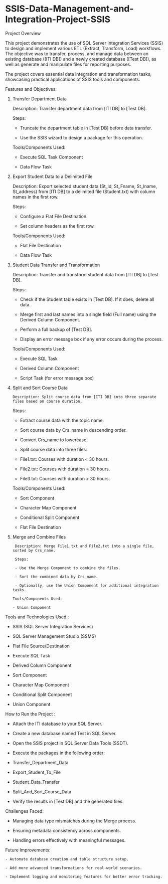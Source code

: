 # SSIS-Data-Management-and-Integration-Project-SSIS
Project Overview

This project demonstrates the use of SQL Server Integration Services (SSIS) to design and implement various ETL (Extract, Transform, Load) workflows. 
The objective was to transfer, process, and manage data between an existing database ([ITI DB]) and a newly created database ([Test DB]), as well as generate and manipulate files for reporting purposes.

The project covers essential data integration and transformation tasks, showcasing practical applications of SSIS tools and components.

Features and Objectives: 

1. Transfer Department Data
 
     Description: Transfer department data from [ITI DB] to [Test DB].

     Steps:
  
     - Truncate the department table in [Test DB] before data transfer.

     - Use the SSIS wizard to design a package for this operation.

     Tools/Components Used:

     - Execute SQL Task Component

     - Data Flow Task

2. Export Student Data to a Delimited File

      Description: Export selected student data (St_id, St_Fname, St_lname, St_address) from [ITI DB] to a delimited file (Student.txt) with column names in the first row.

      Steps:

      - Configure a Flat File Destination.

      - Set column headers as the first row.

     Tools/Components Used:

     - Flat File Destination

     - Data Flow Task

3. Student Data Transfer and Transformation

      Description: Transfer and transform student data from [ITI DB] to [Test DB].

      Steps:

      - Check if the Student table exists in [Test DB]. If it does, delete all data.

      - Merge first and last names into a single field (Full name) using the Derived Column Component.

      - Perform a full backup of [Test DB].

      - Display an error message box if any error occurs during the process.

     Tools/Components Used:

     - Execute SQL Task

     - Derived Column Component

     - Script Task (for error message box)

4. Split and Sort Course Data

       Description: Split course data from [ITI DB] into three separate files based on course duration.

      Steps:

      - Extract course data with the topic name.

      - Sort course data by Crs_name in descending order.

      - Convert Crs_name to lowercase.

      - Split course data into three files:

      - File1.txt: Courses with duration < 30 hours.

      - File2.txt: Courses with duration = 30 hours.

      - File3.txt: Courses with duration > 30 hours.

     Tools/Components Used:

     - Sort Component

     - Character Map Component

     - Conditional Split Component

     - Flat File Destination

5. Merge and Combine Files

        Description: Merge File1.txt and File2.txt into a single file, sorted by Crs_name.

        Steps:

        - Use the Merge Component to combine the files.

        - Sort the combined data by Crs_name.

        - Optionally, use the Union Component for additional integration tasks.

       Tools/Components Used:

       - Union Component

Tools and Technologies Used : 

   - SSIS (SQL Server Integration Services)

   - SQL Server Management Studio (SSMS)

   - Flat File Source/Destination

   - Execute SQL Task

   - Derived Column Component

   - Sort Component

   - Character Map Component

   - Conditional Split Component

   - Union Component

How to Run the Project :

   - Attach the ITI database to your SQL Server.

   - Create a new database named Test in SQL Server.

   - Open the SSIS project in SQL Server Data Tools (SSDT).

   - Execute the packages in the following order:

   - Transfer_Department_Data

   - Export_Student_To_File

   - Student_Data_Transfer

   - Split_And_Sort_Course_Data

   - Verify the results in [Test DB] and the generated files.

Challenges Faced:

   - Managing data type mismatches during the Merge process.

   - Ensuring metadata consistency across components.

   - Handling errors effectively with meaningful messages.

Future Improvements:

    - Automate database creation and table structure setup.

    - Add more advanced transformations for real-world scenarios.

    - Implement logging and monitoring features for better error tracking.
